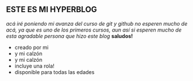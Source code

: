 ## ESTE ES MI HYPERBLOG
*acá iré poniendo mi avanza del curso de git y github
no esperen mucho de acá, ya que es uno de los primeros cursos, aun así si esperen mucho de esta agradable persona que hizo este blog*
**saludos!**
* creado por mi
* y mi calzón
* y mi calzón
* incluye una rola!
* disponible para todas las edades
